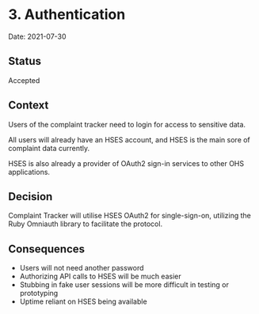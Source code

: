 # 3. Authentication

Date: 2021-07-30

## Status

Accepted

## Context

Users of the complaint tracker need to login for access to sensitive data.

All users will already have an HSES account, and HSES is the main sore of complaint data currently.

HSES is also already a provider of OAuth2 sign-in services to other OHS applications.

## Decision

Complaint Tracker will utilise HSES OAuth2 for single-sign-on, utilizing the Ruby Omniauth library to facilitate
the protocol.

## Consequences

* Users will not need another password
* Authorizing API calls to HSES will be much easier
* Stubbing in fake user sessions will be more difficult in testing or prototyping
* Uptime reliant on HSES being available

